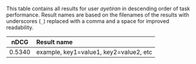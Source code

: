 This table contains all results for user *ayetiran* in descending order of task
performance.  Result names are based on the filenames of the results with
underscores (`_`) replaced with a comma and a space for improved readability.

| nDCG | Result name |
|------|:------------|
| 0.5340 | example, key1=value1, key2=value2, etc |
